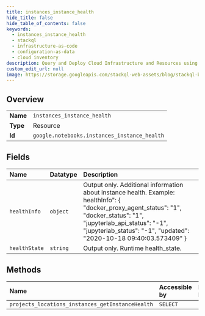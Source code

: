 ```yaml
---
title: instances_instance_health
hide_title: false
hide_table_of_contents: false
keywords:
  - instances_instance_health
  - stackql
  - infrastructure-as-code
  - configuration-as-data
  - cloud inventory
description: Query and Deploy Cloud Infrastructure and Resources using SQL
custom_edit_url: null
image: https://storage.googleapis.com/stackql-web-assets/blog/stackql-blog-post-featured-image.png
---
```

  
    

## Overview
<table><tbody>
<tr><td><b>Name</b></td><td><code>instances_instance_health</code></td></tr>
<tr><td><b>Type</b></td><td>Resource</td></tr>
<tr><td><b>Id</b></td><td><code>google.notebooks.instances_instance_health</code></td></tr>
</tbody></table>

## Fields
| Name | Datatype | Description |
|:-----|:---------|:------------|
| `healthInfo` | `object` | Output only. Additional information about instance health. Example: healthInfo": { "docker_proxy_agent_status": "1", "docker_status": "1", "jupyterlab_api_status": "-1", "jupyterlab_status": "-1", "updated": "2020-10-18 09:40:03.573409" } |
| `healthState` | `string` | Output only. Runtime health_state. |
## Methods
| Name | Accessible by | Required Params |
|:-----|:--------------|:----------------|
| `projects_locations_instances_getInstanceHealth` | `SELECT` | `name` |
